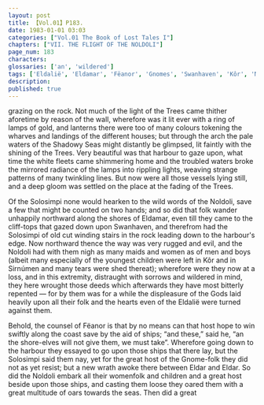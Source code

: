 ```yaml
---
layout: post
title: 【Vol.01】P183.
date: 1983-01-01 03:03
categories: ["Vol.01 The Book of Lost Tales I"]
chapters: ["VII. THE FLIGHT OF THE NOLDOLI"]
page_num: 183
characters: 
glossaries: ['an', 'wildered']
tags: ['Eldalië', 'Eldamar', 'Fëanor', 'Gnomes', 'Swanhaven', 'Kôr', 'Noldoli', 'Shadowy Seas', 'Shoreland Pipers', 'Shoreland Elves', 'shore-elves', 'Solosimpi', 'Simúmen', 'Two Trees']
description: 
published: true
---
```


<p style="text-indent: 0;">
grazing on the rock. Not much of the light of the Trees came thither aforetime by reason of the wall, wherefore was it lit ever with a ring of lamps of gold, and lanterns there were too of many colours tokening the wharves and landings of the different houses; but through the arch the pale waters of the Shadowy Seas might distantly be glimpsed, lit faintly with the shining of the Trees. Very beautiful was that harbour to gaze upon, what time the white fleets came shimmering home and the troubled waters broke the mirrored radiance of the lamps into rippling lights, weaving strange patterns of many twinkling lines. But now were all those vessels lying still, and a deep gloom was settled on the place at the fading of the Trees.
</p>

Of the Solosimpi none would hearken to the wild words of the Noldoli, save a few that might be counted on two hands; and so did that folk wander unhappily northward along the shores of Eldamar, even till they came to the cliff-tops that gazed down upon Swanhaven, and therefrom had the Solosimpi of old cut winding stairs in the rock leading down to the harbour's edge. Now northward thence the way was very rugged and evil, and the Noldoli had with them nigh as many maids and women as of men and boys (albeit many especially of the youngest children were left in Kôr and in Sirnúmen and many tears were shed thereat); wherefore were they now at a loss, and in this extremity, distraught with sorrows and wildered in mind, they here wrought those deeds which afterwards they have most bitterly repented — for by them was for a while the displeasure of the Gods laid heavily upon all their folk and the hearts even of the Eldalië were turned against them.

Behold, the counsel of Fëanor is that by no means can that host hope to win swiftly along the coast save by the aid of ships; “and these,” said he, “an the shore-elves will not give them, we must take”. Wherefore going down to the harbour they essayed to go upon those ships that there lay, but the Solosimpi said them nay, yet for the great host of the Gnome-folk they did not as yet resist; but a new wrath awoke there between Eldar and Eldar. So did the Noldoli embark all their womenfolk and children and a great host beside upon those ships, and casting them loose they oared them with a great multitude of oars towards the seas. Then did a great

